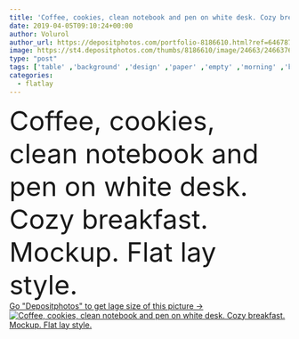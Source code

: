 ```yaml
---
title: 'Coffee, cookies, clean notebook and pen on white desk. Cozy breakfast. Mockup. Flat lay style.'
date: 2019-04-05T09:10:24+00:00
author: Volurol
author_url: https://depositphotos.com/portfolio-8186610.html?ref=64678756
image: https://st4.depositphotos.com/thumbs/8186610/image/24663/246637648/api_thumb_450.jpg?forcejpeg=true
type: "post"
tags: ['table' ,'background' ,'design' ,'paper' ,'empty' ,'morning' ,'breakfast' ,'coffee' ,'style' ,'card' ,'fashion' ,'calendar' ,'creative' ,'concept' ,'idea' ,'office' ,'blank' ,'mug' ,'woman' ,'working' ,'notebook' ,'lifestyle' ,'work' ,'pen' ,'desk' ,'planning' ,'clean' ,'list' ,'pad' ,'Presentation' ,'spiral' ,'composition' ,'nordic' ,'above' ,'schedule' ,'cookies' ,'do' ,'diary' ,'scandinavian' ,'overhead' ,'mockup' ,'checklist' ,'coffee break' ,'top view' ,'paper cup' ,'white desk' ,'Minimal Style' ,'flat lay' ,'flatlay' ,'planning day' ]
categories: 
  - flatlay
---
```

<div aling="center">
            <font size="60"> Coffee, cookies, clean notebook and pen on white desk. Cozy breakfast. Mockup. Flat lay style.</font>   
</div>
<div>
    <a href='https://st4.depositphotos.com/thumbs/8186610/image/24663/246637648/api_thumb_450.jpg?forcejpeg=true?ref=64678756' target=_blank > Go "Depositphotos" to get lage size of this picture ->
        <img href='https://st4.depositphotos.com/thumbs/8186610/image/24663/246637648/api_thumb_450.jpg?forcejpeg=true?ref=64678756' src='https://st4.depositphotos.com/8186610/24663/i/950/depositphotos_246637648-stock-photo-coffee-cookies-clean-notebook-pen.jpg?forcejpeg=true' alt='Coffee, cookies, clean notebook and pen on white desk. Cozy breakfast. Mockup. Flat lay style.' >
    </a>
</div>

